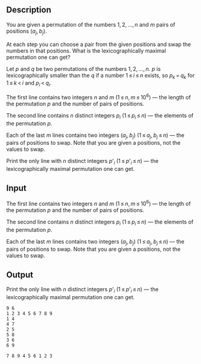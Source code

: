 ## Description

<div><p>You are given a permutation of the numbers <span class="tex-span">1, 2, ..., <i>n</i></span> and <span class="tex-span"><i>m</i></span> pairs of positions <span class="tex-span">(<i>a</i><sub class="lower-index"><i>j</i></sub>, <i>b</i><sub class="lower-index"><i>j</i></sub>)</span>.</p><p>At each step you can choose a pair from the given positions and swap the numbers in that positions. What is the lexicographically maximal permutation one can get?</p><p>Let <span class="tex-span"><i>p</i></span> and <span class="tex-span"><i>q</i></span> be two permutations of the numbers <span class="tex-span">1, 2, ..., <i>n</i></span>. <span class="tex-span"><i>p</i></span> is lexicographically smaller than the <span class="tex-span"><i>q</i></span> if a number <span class="tex-span">1 ≤ <i>i</i> ≤ <i>n</i></span> exists, so <span class="tex-span"><i>p</i><sub class="lower-index"><i>k</i></sub> = <i>q</i><sub class="lower-index"><i>k</i></sub></span> for <span class="tex-span">1 ≤ <i>k</i> &lt; <i>i</i></span> and <span class="tex-span"><i>p</i><sub class="lower-index"><i>i</i></sub> &lt; <i>q</i><sub class="lower-index"><i>i</i></sub></span>.</p></div><div class="input-specification"><p>The first line contains two integers <span class="tex-span"><i>n</i></span> and <span class="tex-span"><i>m</i></span> (<span class="tex-span">1 ≤ <i>n</i>, <i>m</i> ≤ 10<sup class="upper-index">6</sup></span>) — the length of the permutation <span class="tex-span"><i>p</i></span> and the number of pairs of positions.</p><p>The second line contains <span class="tex-span"><i>n</i></span> distinct integers <span class="tex-span"><i>p</i><sub class="lower-index"><i>i</i></sub></span> (<span class="tex-span">1 ≤ <i>p</i><sub class="lower-index"><i>i</i></sub> ≤ <i>n</i></span>) — the elements of the permutation <span class="tex-span"><i>p</i></span>.</p><p>Each of the last <span class="tex-span"><i>m</i></span> lines contains two integers <span class="tex-span">(<i>a</i><sub class="lower-index"><i>j</i></sub>, <i>b</i><sub class="lower-index"><i>j</i></sub>)</span> (<span class="tex-span">1 ≤ <i>a</i><sub class="lower-index"><i>j</i></sub>, <i>b</i><sub class="lower-index"><i>j</i></sub> ≤ <i>n</i></span>) — the pairs of positions to swap. Note that you are given a <span class="tex-font-style-tt">positions</span>, not the values to swap.</p></div><div class="output-specification"><p>Print the only line with <span class="tex-span"><i>n</i></span> distinct integers <span class="tex-span"><i>p</i>'<sub class="lower-index"><i>i</i></sub></span> (<span class="tex-span">1 ≤ <i>p</i>'<sub class="lower-index"><i>i</i></sub> ≤ <i>n</i></span>) — the lexicographically maximal permutation one can get.</p></div>

## Input

<p>The first line contains two integers <span class="tex-span"><i>n</i></span> and <span class="tex-span"><i>m</i></span> (<span class="tex-span">1 ≤ <i>n</i>, <i>m</i> ≤ 10<sup class="upper-index">6</sup></span>) — the length of the permutation <span class="tex-span"><i>p</i></span> and the number of pairs of positions.</p><p>The second line contains <span class="tex-span"><i>n</i></span> distinct integers <span class="tex-span"><i>p</i><sub class="lower-index"><i>i</i></sub></span> (<span class="tex-span">1 ≤ <i>p</i><sub class="lower-index"><i>i</i></sub> ≤ <i>n</i></span>) — the elements of the permutation <span class="tex-span"><i>p</i></span>.</p><p>Each of the last <span class="tex-span"><i>m</i></span> lines contains two integers <span class="tex-span">(<i>a</i><sub class="lower-index"><i>j</i></sub>, <i>b</i><sub class="lower-index"><i>j</i></sub>)</span> (<span class="tex-span">1 ≤ <i>a</i><sub class="lower-index"><i>j</i></sub>, <i>b</i><sub class="lower-index"><i>j</i></sub> ≤ <i>n</i></span>) — the pairs of positions to swap. Note that you are given a <span class="tex-font-style-tt">positions</span>, not the values to swap.</p>

## Output

<p>Print the only line with <span class="tex-span"><i>n</i></span> distinct integers <span class="tex-span"><i>p</i>'<sub class="lower-index"><i>i</i></sub></span> (<span class="tex-span">1 ≤ <i>p</i>'<sub class="lower-index"><i>i</i></sub> ≤ <i>n</i></span>) — the lexicographically maximal permutation one can get.</p>





```input1
9 6
1 2 3 4 5 6 7 8 9
1 4
4 7
2 5
5 8
3 6
6 9

```




```output1
7 8 9 4 5 6 1 2 3

```


